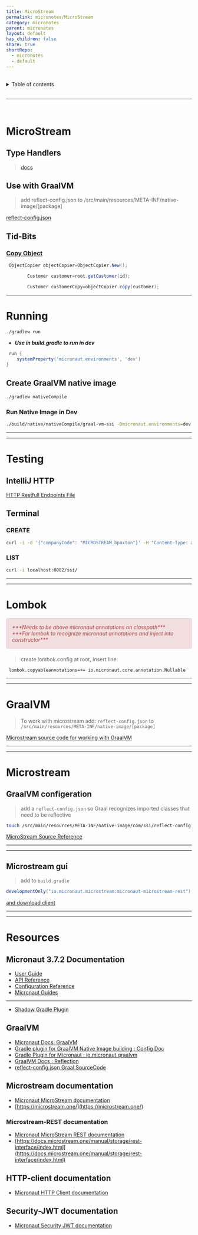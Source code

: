 ```yaml
---
title: MicroStream
permalink: micronotes/MicroStream
category: micronotes
parent: micronotes
layout: default
has_children: false
share: true
shortRepo:
  - micronotes
  - default    
---
```



<br/>    

<details markdown="block">    
<summary>    
Table of contents    
</summary>    
{: .text-delta }    
1. TOC    
{:toc}    
</details>    

<br/>    

***    

<br/>    

# MicroStream

## Type Handlers

> [docs](https://docs.microstream.one/manual/storage/addendum/specialized-type-handlers.html)

## Use with GraalVM

> add reflect-config.json to /src/main/resources/META-INF/native-image/[package]

[reflect-config.json](https://gist.github.com/14paxton/d51cc2f493b8d8f4271c0cf55f2aefab)

## Tid-Bits

### [Copy Object](https://docs.microstream.one/manual/storage/storing-data/deep-copy.html)

```java    
 ObjectCopier objectCopier=ObjectCopier.New();

        Customer customer=root.getCustomer(id);

        Customer customerCopy=objectCopier.copy(customer);    
```    

    
---

# Running

```bash    
./gradlew run    
```    

- ***Use in build.gradle to run in dev***

```groovy    
 run {
    systemProperty('micronaut.environments', 'dev')
}    
```    

## Create GraalVM native image

```bash    
./gradlew nativeCompile    
```    

### Run Native Image in Dev

```bash    
./build/native/nativeCompile/graal-vm-ssi -Dmicronaut.environments=dev    
```    

    
---
    
---

# Testing

## IntelliJ HTTP

[HTTP Restfull Endpoints File](https://gist.github.com/14paxton/decd67f8b59069f9505ba9ba0210d0ee)

## Terminal

### CREATE

```bash    
curl -i -d '{"companyCode": "MICROSTREAM_bpaxton"}' -H "Content-Type: application/json" -X POST POST http://localhost:8082/ssi    
```    

### LIST

```bash    
curl -i localhost:8082/ssi/    
```    

---
    
---

# Lombok

<div style="padding: 15px; border: 1px solid transparent; border-color: transparent; margin-bottom: 20px; border-radius: 4px; color: #a94442; background-color: #f2dede; border-color: #ebccd1;">            
<em>***Needs to be above micronaut annotations on classpath***</em>
<br/>
<em> ***For lombok to recognize micronaut annotations and inject into constructor***      </em>
</div>     

> create lombok.config at root, insert line:

```properties    
 lombok.copyableannotations=+= io.micronaut.core.annotation.Nullable    
```    

---
    
---

# GraalVM

> To work with microstream add: ```reflect-config.json``` to ```/src/main/resources/META-INF/native-image/[package]```

[Microstream source code for working with GraalVM](https://github.com/microstream-one/example-graalvm-native/tree/master/graalvm-native/src/main/resources/META-INF/native-image)
    
---
    
---

# Microstream

## GraalVM configeration

> add a ```reflect-config.json``` so Graal recognizes imported classes that need to be reflective

```bash    
touch /src/main/resources/META-INF/native-image/com/ssi/reflect-config.json    
```    

[MicroStream Source Reference](https://gist.github.com/14paxton/d51cc2f493b8d8f4271c0cf55f2aefab)

---
    
---

## Microstream gui

> add to ```build.gradle```

```groovy
developmentOnly("io.micronaut.microstream:micronaut-microstream-rest")
```

[and download client ](https://docs.microstream.one/manual/storage/rest-interface/client-gui.html)
    
---
    
---

# Resources

## Micronaut 3.7.2 Documentation

- [User Guide](https://docs.micronaut.io/3.7.2/guide/index.html)
- [API Reference](https://docs.micronaut.io/3.7.2/api/index.html)
- [Configuration Reference](https://docs.micronaut.io/3.7.2/guide/configurationreference.html)
- [Micronaut Guides](https://guides.micronaut.io/index.html)

---

- [Shadow Gradle Plugin](https://plugins.gradle.org/plugin/com.github.johnrengelman.shadow)

## GraalVM

- [Micronaut Docs: GraalVM ](https://docs.micronaut.io/latest/guide/index.html#graal)
- [Gradle plugin for GraalVM Native Image building : Config Doc](https://graalvm.github.io/native-build-tools/0.9.13/gradle-plugin.html#configuration-options)
- [Gradle Plugin for Micronaut : io.micronaut.graalvm](https://plugins.gradle.org/plugin/io.micronaut.graalvm)
- [GraalVM Docs : Reflection](https://www.graalvm.org/22.2/reference-manual/native-image/metadata/)
- [reflect-config.json Graal SourceCode](https://github.com/oracle/graal/blob/master/docs/reference-manual/native-image/Reflection.md)

## Microstream documentation

- [Micronaut MicroStream documentation](https://micronaut-projects.github.io/micronaut-microstream/latest/guide)
- [https://microstream.one/](https://microstream.one/)

### Microstream-REST documentation

- [Micronaut MicroStream REST documentation](https://micronaut-projects.github.io/micronaut-microstream/latest/guide/#rest)
- [https://docs.microstream.one/manual/storage/rest-interface/index.html](https://docs.microstream.one/manual/storage/rest-interface/index.html)

## HTTP-client documentation

- [Micronaut HTTP Client documentation](https://docs.micronaut.io/latest/guide/index.html#httpClient)

## Security-JWT documentation

- [Micronaut Security JWT documentation](https://micronaut-projects.github.io/micronaut-security/latest/guide/index.html)